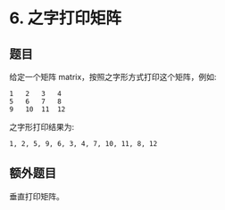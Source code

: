 # 6. 之字打印矩阵

## 题目
给定一个矩阵 matrix，按照之字形方式打印这个矩阵，例如:

```text
1   2   3   4
5   6   7   8
9   10  11  12
```

之字形打印结果为:

```text
1, 2, 5, 9, 6, 3, 4, 7, 10, 11, 8, 12
```

## 额外题目

垂直打印矩阵。

